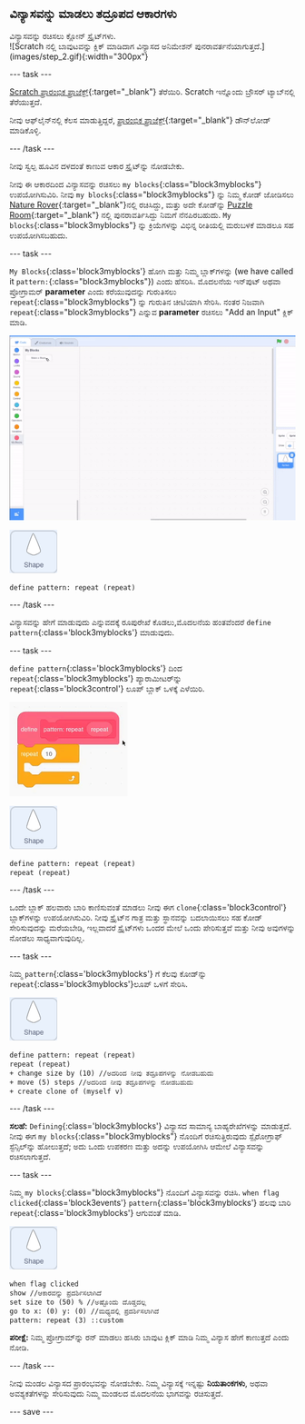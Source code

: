 ## ವಿನ್ಯಾಸವನ್ನು ಮಾಡಲು ತದ್ರೂಪದ ಆಕಾರಗಳು

<div style="display: flex; flex-wrap: wrap">
<div style="flex-basis: 200px; flex-grow: 1; margin-right: 15px;">
ವಿನ್ಯಾಸವನ್ನು ರಚಿಸಲು ಕ್ಲೋನ್‌ ಸ್ಪ್ರೈಟ್‌ಗಳು.
</div>
<div>
![Scratch ನಲ್ಲಿ ಬಾವುಟವನ್ನು ಕ್ಲಿಕ್‌ ಮಾಡಿದಾಗ ವಿನ್ಯಾಸದ ಅನಿಮೇಶನ್‌ ಪುನರಾವರ್ತನೆಯಾಗುತ್ತದೆ.](images/step_2.gif){:width="300px"}
</div>
</div>

--- task ---

[ Scratch ಪ್ರಾರಂಭಿಕ ಪ್ರಾಜೆಕ್ಟ್](https://scratch.mit.edu/projects/540476254/){:target="_blank"} ತೆರೆಯಿರಿ. Scratch ಇನ್ನೊಂದು ಬ್ರೌಸರ್ ಟ್ಯಾಬ್‌ನಲ್ಲಿ ತೆರೆಯುತ್ತದೆ.

ನೀವು ಆಫ್‌ಲೈನ್‌ನಲ್ಲಿ ಕೆಲಸ ಮಾಡುತ್ತಿದ್ದರೆ, [ಪ್ರಾರಂಭಿಕ ಪ್ರಾಜೆಕ್ಟ್](https://scratch.mit.edu/projects/540476254/){:target="_blank"} ಡೌನ್‌ಲೋಡ್‌ ಮಾಡಿಕೊಳ್ಳಿ.

--- /task ---

ನೀವು ಸ್ವಲ್ಪ ಹೂವಿನ ದಳದಂತೆ ಕಾಣುವ ಆಕಾರ ಸ್ಪ್ರೈಟ್‌ನ್ನು ನೋಡಬೇಕು.

ನೀವು ಈ ಆಕಾರದಿಂದ ವಿನ್ಯಾಸವನ್ನು ರಚಿಸಲು `my blocks`{:class="block3myblocks"} ಉಪಯೋಗಿಸುವಿರಿ. ನೀವು `my blocks`{:class="block3myblocks"} ನ್ನು ನಿಮ್ಮ ಕೋಡ್‌ ಜೋಡಿಸಲು [Nature Rover](https://projects.raspberrypi.org/kn-IN/projects/nature-rover/3){:target="_blank"}ನಲ್ಲಿ ರಚಿಸಿದ್ದು, ಮತ್ತು ಅದೇ ಕೋಡ್‌ನ್ನು [Puzzle Room](https://projects.raspberrypi.org/kn-IN/projects/puzzle-room/4){:target="_blank"} ನಲ್ಲಿ ಪುನರಾವರ್ತಿಸಿದ್ದು ನಿಮಗೆ ನೆನಪಿರಬಹುದು. `My blocks`{:class="block3myblocks"} ನ್ನು ಕ್ರಿಯೆಗಳನ್ನು ವಿಭಿನ್ನ ರೀತಿಯಲ್ಲಿ ಮರುಬಳಕೆ ಮಾಡಲೂ ಸಹ ಉಪಯೋಗಿಸಬಹುದು.

--- task ---

`My Blocks`{:class='block3myblocks'} ಹೋಗಿ ಮತ್ತು ನಿಮ್ಮ ಬ್ಲಾಕ್‌ಗಳನ್ನು (we have called it `pattern:`{:class="block3myblocks"}) ಎಂದು ಹೆಸರಿಸಿ. ಮೊದಲನೆಯ ಇನ್‌ಪುಟ್‌ ಅಥವಾ ಪ್ರೋಗ್ರಾಮರ್‌ **parameter** ಎಂದು ಕರೆಯುವುದನ್ನು ಗುರುತಿಸಲು `repeat`{:class="block3myblocks"} ನ್ನು ಗುರುತಿನ ಚೀಟಿಯಾಗಿ ಸೇರಿಸಿ. ನಂತರ ನಿಜವಾಗಿ `repeat`{:class="block3myblocks"} ಎನ್ನುವ **parameter** ರಚಿಸಲು "Add an Input" ಕ್ಲಿಕ್‌ ಮಾಡಿ.


!['my blocks' ಬ್ಲಾಕ್‌ ಮತ್ತು ಹೆಚ್ಚುವರಿ ಪ್ಯಾರಾಮೀಟರ್‌ನ್ನು ಸೇರಿಸುವ ಅನಿಮೇಶನ್.](images/add-parameter.gif)

![ಆಕಾರ ಸ್ಪ್ರೈಟ್.](images/shape_sprite.png)

```blocks3
define pattern: repeat (repeat)
```

--- /task ---

ವಿನ್ಯಾಸವನ್ನು ಹೇಗೆ ಮಾಡುವುದು ಎನ್ನುವದಕ್ಕೆ ರೂಪುರೇಖೆ ಕೊಡಲು,ಮೊದಲನೆಯ ಹಂತವೆಂದರೆ `define pattern`{:class='block3myblocks'} ಮಾಡುವುದು.

--- task ---

`define pattern`{:class='block3myblocks'} ದಿಂದ `repeat`{:class='block3myblocks'} ಪ್ಯಾರಾಮೀಟರ್‌ನ್ನು `repeat`{:class='block3control'} ಲೂಪ್‌ ಬ್ಲಾಕ್‌ ಒಳಕ್ಕೆ ಎಳೆಯಿರಿ.

!['repeat' ಪ್ಯಾರಾಮೀಟರ್‌ನ್ನು 'define' ಬ್ಲಾಕ್‌ನಿಂದ ಮತ್ತು 'repeat' ಬ್ಲಾಕ್‌ ಒಳಕ್ಕೆ ಎಳೆಯುತ್ತಿರುವುದನ್ನು ತೋರಿಸುತ್ತಿರುವ ಅನಿಮೇಶನ್.](images/use-repeat.gif)

![ಆಕಾರ ಸ್ಪ್ರೈಟ್.](images/shape_sprite.png)

```blocks3
define pattern: repeat (repeat)
repeat (repeat)
```

--- /task ---

ಒಂದೇ ಬ್ಲಾಕ್‌ ಹಲವಾರು ಬಾರಿ ಕಾಣಿಸುವಂತೆ ಮಾಡಲು ನೀವು ಈಗ `clone`{:class='block3control'} ಬ್ಲಾಕ್‌ಗಳನ್ನು ಉಪಯೋಗಿಸುವಿರಿ. ನೀವು ಸ್ಪ್ರೈಟ್‌ನ ಗಾತ್ರ ಮತ್ತು ಸ್ಥಾನವನ್ನು ಬದಲಾಯಿಸಲು ಸಹ ಕೋಡ್‌ ಸೇರಿಸುವುದನ್ನು ಮರೆಯಬೇಡಿ, ಇಲ್ಲವಾದರೆ ಸ್ಪ್ರೈಟ್‌ಗಳು ಒಂದರ ಮೇಲೆ ಒಂದು ಪೇರಿಸುತ್ತವೆ ಮತ್ತು ನೀವು ಅವುಗಳನ್ನು ನೋಡಲು ಸಾಧ್ಯವಾಗುವುದಿಲ್ಲ.

--- task ---

ನಿಮ್ಮ `pattern`{:class='block3myblocks'} ಗೆ ಕೆಲವು ಕೋಡ್‌ನ್ನು `repeat`{:class='block3myblocks'}ಲೂಪ್‌ ಒಳಗೆ ಸೇರಿಸಿ.

![ಆಕಾರ ಸ್ಪ್ರೈಟ್.](images/shape_sprite.png)

```blocks3
define pattern: repeat (repeat)
repeat (repeat)
+ change size by (10) //ಅದರಿಂದ ನೀವು ತದ್ರೂಪಗಳನ್ನು ನೋಡಬಹುದು
+ move (5) steps //ಅದರಿಂದ ನೀವು ತದ್ರೂಪಗಳನ್ನು ನೋಡಬಹುದು
+ create clone of (myself v)
```

--- /task ---

**ಸಲಹೆ:** `Defining`{:class='block3myblocks'} ವಿನ್ಯಾಸದ ಸಾಮಾನ್ಯ ಬಾಹ್ಯರೇಖೆಗಳನ್ನು ಮಾಡುತ್ತದೆ. ನೀವು ಈಗ `my blocks`{:class="block3myblocks"} ನೊಂದಿಗೆ ರಚಿಸುತ್ತಿರುವುದು ಸ್ಪೈರೋಗ್ರಾಫ್‌ ಸ್ಟೆನ್ಸಿಲ್‌ನ್ನು ಹೋಲುತ್ತದೆ; ಅದು ಒಂದು ಉಪಕರಣ ಮತ್ತು ಅದನ್ನು ಉಪಯೋಗಿಸಿ ಆಮೇಲೆ ವಿನ್ಯಾಸವನ್ನು ರಚಿಸಲಾಗುತ್ತದೆ.


--- task ---

ನಿಮ್ಮ `my blocks`{:class="block3myblocks"} ನೊಂದಿಗೆ ವಿನ್ಯಾಸವನ್ನು ರಚಿಸಿ. `when flag clicked`{:class='block3events'} `pattern`{:class='block3myblocks'} ಹಲವು ಬಾರಿ `repeat`{:class='block3myblocks'} ಆಗುವಂತೆ ಮಾಡಿ.

![ಆಕಾರ ಸ್ಪ್ರೈಟ್.](images/shape_sprite.png)
```blocks3
when flag clicked
show //ಆಕಾರವನ್ನು ಪ್ರದರ್ಶಿಸಲಾಗಿದೆ 
set size to (50) % //ಅಷ್ಟೊಂದು ದೊಡ್ಡದಲ್ಲ
go to x: (0) y: (0) //ಮಧ್ಯದಲ್ಲಿ ಪ್ರದರ್ಶಿಸಲಾಗಿದೆ
pattern: repeat (3) ::custom
```

**ಪರೀಕ್ಷೆ:** ನಿಮ್ಮ ಪ್ರೋಗ್ರಾಮ್‌ನ್ನು ರನ್‌ ಮಾಡಲು ಹಸಿರು ಬಾವುಟ ಕ್ಲಿಕ್‌ ಮಾಡಿ ನಿಮ್ಮ ವಿನ್ಯಾಸ ಹೇಗೆ ಕಾಣುತ್ತದೆ ಎಂದು ನೋಡಿ.

--- /task ---

ನೀವು ಮಂಡಲ ವಿನ್ಯಾಸದ ಪ್ರಾರಂಭವನ್ನು ನೋಡಬೇಕು. ನಿಮ್ಮ ವಿನ್ಯಾಸಕ್ಕೆ ಇನ್ನಷ್ಟು **ನಿಯತಾಂಕಗಳು**, ಅಥವಾ ಅವಶ್ಯಕತೆಗಳನ್ನು ಸೇರಿಸುವುದು ನಿಮ್ಮ ಮಂಡಲದ ಮೊದಲನೆಯ ಭಾಗವನ್ನು ರಚಿಸುತ್ತದೆ.

--- save ---
